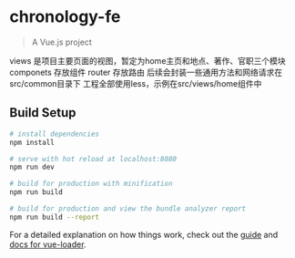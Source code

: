 # chronology-fe

> A Vue.js project

views 是项目主要页面的视图，暂定为home主页和地点、著作、官职三个模块
componets 存放组件
router 存放路由
后续会封装一些通用方法和网络请求在src/common目录下
工程全部使用less，示例在src/views/home组件中

## Build Setup

``` bash
# install dependencies
npm install

# serve with hot reload at localhost:8080
npm run dev

# build for production with minification
npm run build

# build for production and view the bundle analyzer report
npm run build --report
```

For a detailed explanation on how things work, check out the [guide](http://vuejs-templates.github.io/webpack/) and [docs for vue-loader](http://vuejs.github.io/vue-loader).
